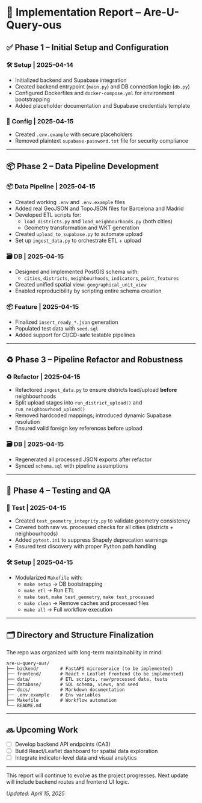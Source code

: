 # 📄 Implementation Report – Are-U-Query-ous

## ✅ Phase 1 – Initial Setup and Configuration

### 🛠️ Setup | 2025-04-14
- Initialized backend and Supabase integration
- Created backend entrypoint (`main.py`) and DB connection logic (`db.py`)
- Configured Dockerfiles and `docker-compose.yml` for environment bootstrapping
- Added placeholder documentation and Supabase credentials template

### 🔐 Config | 2025-04-15
- Created `.env.example` with secure placeholders
- Removed plaintext `supabase-password.txt` file for security compliance

---

## 📦 Phase 2 – Data Pipeline Development

### 📦 Data Pipeline | 2025-04-15
- Created working `.env` and `.env.example` files
- Added real GeoJSON and TopoJSON files for Barcelona and Madrid
- Developed ETL scripts for:
  - `load_districts.py` and `load_neighbourhoods.py` (both cities)
  - Geometry transformation and WKT generation
- Created `upload_to_supabase.py` to automate upload
- Set up `ingest_data.py` to orchestrate ETL + upload

### 🗃️ DB | 2025-04-15
- Designed and implemented PostGIS schema with:
  - `cities`, `districts`, `neighbourhoods`, `indicators`, `point_features`
- Created unified spatial view: `geographical_unit_view`
- Enabled reproducibility by scripting entire schema creation

### 📦 Feature | 2025-04-15
- Finalized `insert_ready_*.json` generation
- Populated test data with `seed.sql`
- Added support for CI/CD-safe testable pipelines

---

## ♻️ Phase 3 – Pipeline Refactor and Robustness

### ♻️ Refactor | 2025-04-15
- Refactored `ingest_data.py` to ensure districts load/upload **before** neighbourhoods
- Split upload stages into `run_district_upload()` and `run_neighbourhood_upload()`
- Removed hardcoded mappings; introduced dynamic Supabase resolution
- Ensured valid foreign key references before upload

### 🗃️ DB | 2025-04-15
- Regenerated all processed JSON exports after refactor
- Synced `schema.sql` with pipeline assumptions

---

## 🧪 Phase 4 – Testing and QA

### 🧪 Test | 2025-04-15
- Created `test_geometry_integrity.py` to validate geometry consistency
- Covered both raw vs. processed checks for all cities (districts + neighbourhoods)
- Added `pytest.ini` to suppress Shapely deprecation warnings
- Ensured test discovery with proper Python path handling

### 🛠️ Setup | 2025-04-15
- Modularized `Makefile` with:
  - `make setup` → DB bootstrapping
  - `make etl` → Run ETL
  - `make test`, `make test_geometry`, `make test_processed`
  - `make clean` → Remove caches and processed files
  - `make all` → Full workflow execution

---

## 🗂️ Directory and Structure Finalization

The repo was organized with long-term maintainability in mind:
```
are-u-query-ous/
├── backend/        # FastAPI microservice (to be implemented)
├── frontend/       # React + Leaflet frontend (to be implemented)
├── data/           # ETL scripts, raw/processed data, tests
├── database/       # SQL schema, views, and seed
├── docs/           # Markdown documentation
├── .env.example    # Env variables
├── Makefile        # Workflow automation
└── README.md
```

---

## 🔜 Upcoming Work
- [ ] Develop backend API endpoints (CA3)
- [ ] Build React/Leaflet dashboard for spatial data exploration
- [ ] Integrate indicator-level data and visual analytics

---

This report will continue to evolve as the project progresses. Next update will include backend routes and frontend UI logic.

_Updated: April 15, 2025_
